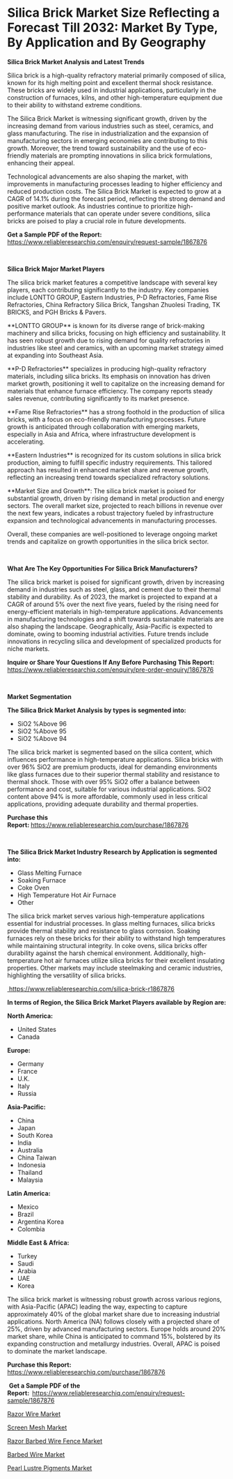 <p><h1>Silica Brick Market Size Reflecting a Forecast Till 2032: Market By Type, By Application and By Geography</h1></p><p><strong>Silica Brick Market Analysis and Latest Trends</strong></p>
<p><p>Silica brick is a high-quality refractory material primarily composed of silica, known for its high melting point and excellent thermal shock resistance. These bricks are widely used in industrial applications, particularly in the construction of furnaces, kilns, and other high-temperature equipment due to their ability to withstand extreme conditions.</p><p>The Silica Brick Market is witnessing significant growth, driven by the increasing demand from various industries such as steel, ceramics, and glass manufacturing. The rise in industrialization and the expansion of manufacturing sectors in emerging economies are contributing to this growth. Moreover, the trend toward sustainability and the use of eco-friendly materials are prompting innovations in silica brick formulations, enhancing their appeal.</p><p>Technological advancements are also shaping the market, with improvements in manufacturing processes leading to higher efficiency and reduced production costs. The Silica Brick Market is expected to grow at a CAGR of 14.1% during the forecast period, reflecting the strong demand and positive market outlook. As industries continue to prioritize high-performance materials that can operate under severe conditions, silica bricks are poised to play a crucial role in future developments.</p></p>
<p><strong>Get a Sample PDF of the Report:&nbsp;</strong> <a href="https://www.reliableresearchiq.com/enquiry/request-sample/1867876?utm_campaign=1900&utm_medium=2&utm_source=Github&utm_content=ia&utm_term=01042025&utm_id=silica-brick">https://www.reliableresearchiq.com/enquiry/request-sample/1867876</a></p>
<p>&nbsp;</p>
<p><strong>Silica Brick Major Market Players</strong></p>
<p><p>The silica brick market features a competitive landscape with several key players, each contributing significantly to the industry. Key companies include LONTTO GROUP, Eastern Industries, P-D Refractories, Fame Rise Refractories, China Refractory Silica Brick, Tangshan Zhuolesi Trading, TK BRICKS, and PGH Bricks & Pavers.</p><p>**LONTTO GROUP** is known for its diverse range of brick-making machinery and silica bricks, focusing on high efficiency and sustainability. It has seen robust growth due to rising demand for quality refractories in industries like steel and ceramics, with an upcoming market strategy aimed at expanding into Southeast Asia.</p><p>**P-D Refractories** specializes in producing high-quality refractory materials, including silica bricks. Its emphasis on innovation has driven market growth, positioning it well to capitalize on the increasing demand for materials that enhance furnace efficiency. The company reports steady sales revenue, contributing significantly to its market presence.</p><p>**Fame Rise Refractories** has a strong foothold in the production of silica bricks, with a focus on eco-friendly manufacturing processes. Future growth is anticipated through collaboration with emerging markets, especially in Asia and Africa, where infrastructure development is accelerating.</p><p>**Eastern Industries** is recognized for its custom solutions in silica brick production, aiming to fulfill specific industry requirements. This tailored approach has resulted in enhanced market share and revenue growth, reflecting an increasing trend towards specialized refractory solutions.</p><p>**Market Size and Growth**: The silica brick market is poised for substantial growth, driven by rising demand in metal production and energy sectors. The overall market size, projected to reach billions in revenue over the next few years, indicates a robust trajectory fueled by infrastructure expansion and technological advancements in manufacturing processes. </p><p>Overall, these companies are well-positioned to leverage ongoing market trends and capitalize on growth opportunities in the silica brick sector.</p></p>
<p>&nbsp;</p>
<p><strong>What Are The Key Opportunities For Silica Brick Manufacturers?</strong></p>
<p><p>The silica brick market is poised for significant growth, driven by increasing demand in industries such as steel, glass, and cement due to their thermal stability and durability. As of 2023, the market is projected to expand at a CAGR of around 5% over the next five years, fueled by the rising need for energy-efficient materials in high-temperature applications. Advancements in manufacturing technologies and a shift towards sustainable materials are also shaping the landscape. Geographically, Asia-Pacific is expected to dominate, owing to booming industrial activities. Future trends include innovations in recycling silica and development of specialized products for niche markets.</p></p>
<p><strong>Inquire or Share Your Questions If Any Before Purchasing This Report:</strong> <a href="https://www.reliableresearchiq.com/enquiry/pre-order-enquiry/1867876?utm_campaign=1900&utm_medium=2&utm_source=Github&utm_content=ia&utm_term=01042025&utm_id=silica-brick">https://www.reliableresearchiq.com/enquiry/pre-order-enquiry/1867876</a></p>
<p>&nbsp;</p>
<p><strong>Market Segmentation</strong></p>
<p><strong>The Silica Brick Market Analysis by types is segmented into:</strong></p>
<p><ul><li>SiO2 %Above 96</li><li>SiO2 %Above 95</li><li>SiO2 %Above 94</li></ul></p>
<p><p>The silica brick market is segmented based on the silica content, which influences performance in high-temperature applications. Silica bricks with over 96% SiO2 are premium products, ideal for demanding environments like glass furnaces due to their superior thermal stability and resistance to thermal shock. Those with over 95% SiO2 offer a balance between performance and cost, suitable for various industrial applications. SiO2 content above 94% is more affordable, commonly used in less critical applications, providing adequate durability and thermal properties.</p></p>
<p><strong>Purchase this Report:&nbsp;</strong><a href="https://www.reliableresearchiq.com/purchase/1867876?utm_campaign=1900&utm_medium=2&utm_source=Github&utm_content=ia&utm_term=01042025&utm_id=silica-brick">https://www.reliableresearchiq.com/purchase/1867876</a></p>
<p>&nbsp;</p>
<p><strong>The Silica Brick Market Industry Research by Application is segmented into:</strong></p>
<p><ul><li>Glass Melting Furnace</li><li>Soaking Furnace</li><li>Coke Oven</li><li>High Temperature Hot Air Furnace</li><li>Other</li></ul></p>
<p><p>The silica brick market serves various high-temperature applications essential for industrial processes. In glass melting furnaces, silica bricks provide thermal stability and resistance to glass corrosion. Soaking furnaces rely on these bricks for their ability to withstand high temperatures while maintaining structural integrity. In coke ovens, silica bricks offer durability against the harsh chemical environment. Additionally, high-temperature hot air furnaces utilize silica bricks for their excellent insulating properties. Other markets may include steelmaking and ceramic industries, highlighting the versatility of silica bricks.</p></p>
<p><a href="https://www.reliableresearchiq.com/silica-brick-r1867876?utm_campaign=1900&utm_medium=2&utm_source=Github&utm_content=ia&utm_term=01042025&utm_id=silica-brick">&nbsp;https://www.reliableresearchiq.com/silica-brick-r1867876</a></p>
<p><strong>In terms of Region, the Silica Brick Market Players available by Region are:</strong></p>
<p>
    <p> <strong> North America: </strong>
        <ul>
            <li>United States</li>
            <li>Canada</li>
        </ul>
        </p> 
    <p> <strong> Europe: </strong>
        <ul>
            <li>Germany</li>
            <li>France</li>
            <li>U.K.</li>
            <li>Italy</li>
            <li>Russia</li>
        </ul>
        </p> 
    <p> <strong> Asia-Pacific: </strong>
        <ul>
            <li>China</li>
            <li>Japan</li>
            <li>South Korea</li>
            <li>India</li>
            <li>Australia</li>
            <li>China Taiwan</li>
            <li>Indonesia</li>
            <li>Thailand</li>
            <li>Malaysia</li>
        </ul>
        </p> 
    <p> <strong> Latin America: </strong>
        <ul>
            <li>Mexico</li>
            <li>Brazil</li>
            <li>Argentina Korea</li>
            <li>Colombia</li>
        </ul>
        </p> 
    <p> <strong> Middle East & Africa: </strong>
        <ul>
            <li>Turkey</li>
            <li>Saudi</li>
            <li>Arabia</li>
            <li>UAE</li>
            <li>Korea</li>
        </ul>
    </p>
    </p>
<p><p>The silica brick market is witnessing robust growth across various regions, with Asia-Pacific (APAC) leading the way, expecting to capture approximately 40% of the global market share due to increasing industrial applications. North America (NA) follows closely with a projected share of 25%, driven by advanced manufacturing sectors. Europe holds around 20% market share, while China is anticipated to command 15%, bolstered by its expanding construction and metallurgy industries. Overall, APAC is poised to dominate the market landscape.</p></p>
<p><strong>Purchase this Report: </strong><a href="https://www.reliableresearchiq.com/purchase/1867876?utm_campaign=1900&utm_medium=2&utm_source=Github&utm_content=ia&utm_term=01042025&utm_id=silica-brick">https://www.reliableresearchiq.com/purchase/1867876</a></p>
<p>&nbsp;<strong>Get a Sample PDF of the Report:&nbsp;&nbsp;</strong><a href="https://www.reliableresearchiq.com/enquiry/request-sample/1867876?utm_campaign=1900&utm_medium=2&utm_source=Github&utm_content=ia&utm_term=01042025&utm_id=silica-brick">https://www.reliableresearchiq.com/enquiry/request-sample/1867876</a></p>
<p><strong></strong></p>
<p><p><a href="https://github.com/kanetaerkid/Market-Research-Report-List-1/blob/main/razor-wire-market.md?utm_campaign=1900&utm_medium=2&utm_source=Github&utm_content=ia&utm_term=01042025&utm_id=silica-brick">Razor Wire Market</a></p><p><a href="https://github.com/busamoleankk/Market-Research-Report-List-1/blob/main/screen-mesh-market.md?utm_campaign=1900&utm_medium=2&utm_source=Github&utm_content=ia&utm_term=01042025&utm_id=silica-brick">Screen Mesh Market</a></p><p><a href="https://github.com/leoustolja/Market-Research-Report-List-1/blob/main/razor-barbed-wire-fence-market.md?utm_campaign=1900&utm_medium=2&utm_source=Github&utm_content=ia&utm_term=01042025&utm_id=silica-brick">Razor Barbed Wire Fence Market</a></p><p><a href="https://github.com/madethkijori/Market-Research-Report-List-1/blob/main/barbed-wire-market.md?utm_campaign=1900&utm_medium=2&utm_source=Github&utm_content=ia&utm_term=01042025&utm_id=silica-brick">Barbed Wire Market</a></p><p><a href="https://github.com/cayposshefin/Market-Research-Report-List-1/blob/main/pearl-lustre-pigments-market.md?utm_campaign=1900&utm_medium=2&utm_source=Github&utm_content=ia&utm_term=01042025&utm_id=silica-brick">Pearl Lustre Pigments Market</a></p></p>